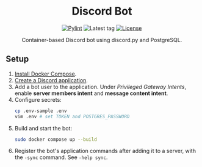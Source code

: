 <div align="center">

# Discord Bot

[![Pylint](https://img.shields.io/github/actions/workflow/status/curlew/discord-bot/pylint.yml?label=pylint&style=flat-square&logo=github)](https://github.com/curlew/discord-bot/actions/workflows/pylint.yml)
![Latest tag](https://img.shields.io/github/v/tag/curlew/discord-bot?logo=github&style=flat-square)
[![License](https://img.shields.io/github/license/curlew/discord-bot?style=flat-square)](https://github.com/curlew/discord-bot/blob/main/LICENSE)

Container-based Discord bot using discord.py and PostgreSQL.

</div>

## Setup
1. [Install Docker Compose](https://docs.docker.com/compose/install).
2. [Create a Discord application](https://discord.com/developers/applications).
3. Add a bot user to the application. Under *Privileged Gateway Intents*, enable **server members intent** and **message content intent**.
4. Configure secrets:
    ```bash
    cp .env-sample .env
    vim .env # set TOKEN and POSTGRES_PASSWORD
    ```
5. Build and start the bot:
    ```bash
    sudo docker compose up --build
    ```
6. Register the bot's application commands after adding it to a server, with the `-sync` command. See `-help sync`.
